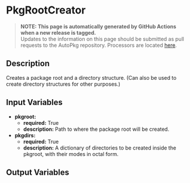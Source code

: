 # PkgRootCreator

> **NOTE: This page is automatically generated by GitHub Actions when a new release is tagged.**<br />Updates to the information on this page should be submitted as pull requests to the AutoPkg repository. Processors are located [here](https://github.com/autopkg/autopkg/tree/master/Code/autopkglib).
## Description
Creates a package root and a directory structure.
    (Can also be used to create directory structures for other purposes.)

## Input Variables
- **pkgroot:**
    - **required:** True
    - **description:** Path to where the package root will be created.
- **pkgdirs:**
    - **required:** True
    - **description:** A dictionary of directories to be created inside the pkgroot, with their modes in octal form.

## Output Variables


